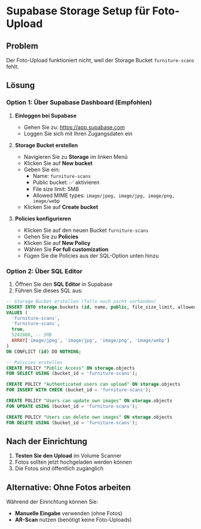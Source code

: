 # Supabase Storage Setup für Foto-Upload

## Problem
Der Foto-Upload funktioniert nicht, weil der Storage Bucket `furniture-scans` fehlt.

## Lösung

### Option 1: Über Supabase Dashboard (Empfohlen)

1. **Einloggen bei Supabase**
   - Gehen Sie zu: https://app.supabase.com
   - Loggen Sie sich mit Ihren Zugangsdaten ein

2. **Storage Bucket erstellen**
   - Navigieren Sie zu **Storage** im linken Menü
   - Klicken Sie auf **New bucket**
   - Geben Sie ein:
     - Name: `furniture-scans`
     - Public bucket: ✅ aktivieren
     - File size limit: 5MB
     - Allowed MIME types: `image/jpeg, image/jpg, image/png, image/webp`
   - Klicken Sie auf **Create bucket**

3. **Policies konfigurieren**
   - Klicken Sie auf den neuen Bucket `furniture-scans`
   - Gehen Sie zu **Policies**
   - Klicken Sie auf **New Policy**
   - Wählen Sie **For full customization**
   - Fügen Sie die Policies aus der SQL-Option unten hinzu

### Option 2: Über SQL Editor

1. Öffnen Sie den **SQL Editor** in Supabase
2. Führen Sie dieses SQL aus:

```sql
-- Storage Bucket erstellen (falls noch nicht vorhanden)
INSERT INTO storage.buckets (id, name, public, file_size_limit, allowed_mime_types)
VALUES (
  'furniture-scans', 
  'furniture-scans', 
  true,
  5242880, -- 5MB
  ARRAY['image/jpeg', 'image/jpg', 'image/png', 'image/webp']
)
ON CONFLICT (id) DO NOTHING;

-- Policies erstellen
CREATE POLICY "Public Access" ON storage.objects 
FOR SELECT USING (bucket_id = 'furniture-scans');

CREATE POLICY "Authenticated users can upload" ON storage.objects 
FOR INSERT WITH CHECK (bucket_id = 'furniture-scans');

CREATE POLICY "Users can update own images" ON storage.objects 
FOR UPDATE USING (bucket_id = 'furniture-scans');

CREATE POLICY "Users can delete own images" ON storage.objects 
FOR DELETE USING (bucket_id = 'furniture-scans');
```

## Nach der Einrichtung

1. **Testen Sie den Upload** im Volume Scanner
2. Fotos sollten jetzt hochgeladen werden können
3. Die Fotos sind öffentlich zugänglich

## Alternative: Ohne Fotos arbeiten

Während der Einrichtung können Sie:
- **Manuelle Eingabe** verwenden (ohne Fotos)
- **AR-Scan** nutzen (benötigt keine Foto-Uploads)
